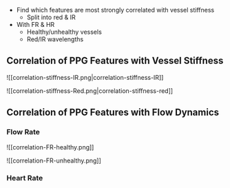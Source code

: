 - Find which features are most strongly correlated with vessel stiffness
	- Split into red & IR
- With FR & HR
	- Healthy/unhealthy vessels
	- Red/IR wavelengths
## Correlation of PPG Features with **Vessel Stiffness**

![[correlation-stiffness-IR.png|correlation-stiffness-IR]]

![[correlation-stiffness-Red.png|correlation-stiffness-red]]


## Correlation of PPG Features **with Flow Dynamics**

### Flow Rate


![[correlation-FR-healthy.png]]

![[correlation-FR-unhealthy.png]]
### Heart Rate